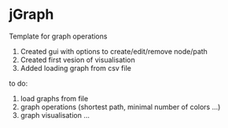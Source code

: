 # jGraph
Template for graph operations

1. Created gui with options to create/edit/remove node/path
2. Created first vesion of visualisation
3. Added loading graph from csv file

to do:

1. load graphs from file
2. graph operations (shortest path, minimal number of colors ...) 
3. graph visualisation
...
